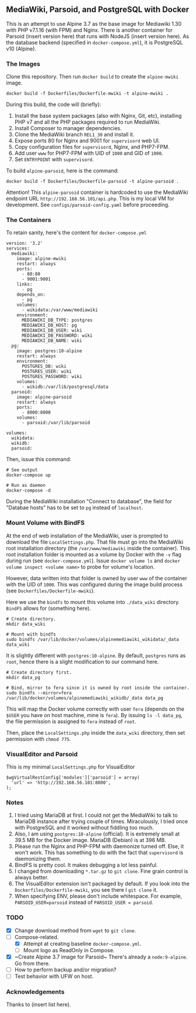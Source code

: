 ## MediaWiki, Parsoid, and PostgreSQL with Docker

This is an attempt to use Alpine 3.7 as the base image for Mediawiki 1.30 with PHP v7.1.16 (with FPM) and Nginx. There is another container for Parsoid (insert version here) that runs with NodeJS (insert version here). As the database backend (specified in `docker-compose.yml`), it is PostgreSQL v10 (Alpine).

### The Images

Clone this repository. Then run `docker build` to create the `alpine-mwiki` image.

```
docker build -f Dockerfiles/Dockerfile-mwiki -t alpine-mwiki .
```

During this build, the code will (briefly):

1. Install the base system packages (also with Nginx, Git, etc), installing PHP v7 and all the PHP packages required to run MediaWiki.
2. Install Composer to manager dependencies.
3. Clone the MediaWiki branch `REL1_30` and install it.
4. Expose ports 80 for Nginx and 9001 for `supervisord` web UI.
5. Copy configuration files for `supervisord`, Nginx, and PHP7-FPM.
6. Add user `www` for PHP7-FPM with UID of `1000` and GID of `1000`.
7. Set `ENTRYPOINT` with `supervisord`.

To build `alpine-parsoid`, here is the command:

```
docker build -f Dockerfiles/Dockerfile-parsoid -t alpine-parsoid .
```

Attention! This `alpine-parsoid` container is hardcoded to use the MediaWiki endpoint URL `http://192.168.56.101/api.php`. This is my local VM for development. See `configs/parsoid-config.yaml` before proceeding.

### The Containers

To retain sanity, here's the content for `docker-compose.yml`

```
version: '3.2'
services:
  mediawiki:
    image: alpine-mwiki
    restart: always
    ports:
      - 80:80
      - 9001:9001
    links:
      - pg
    depends_on:
      - pg
    volumes:
      - wikidata:/var/www/mediawiki
    environment:
      MEDIAWIKI_DB_TYPE: postgres
      MEDIAWIKI_DB_HOST: pg
      MEDIAWIKI_DB_USER: wiki
      MEDIAWIKI_DB_PASSWORD: wiki
      MEDIAWIKI_DB_NAME: wiki
  pg:
    image: postgres:10-alpine
    restart: always
    environment:
      POSTGRES_DB: wiki
      POSTGRES_USER: wiki
      POSTGRES_PASSWORD: wiki
    volumes:
      - wikidb:/var/lib/postgresql/data
  parsoid:
    image: alpine-parsoid
    restart: always
    ports: 
      - 8000:8000
    volumes:
      - parsoid:/var/lib/parsoid

volumes:
  wikidata:
  wikidb:
  parsoid:
```

Then, issue this command:

```
# See output
docker-compose up

# Run as daemon
docker-compose -d
```

During the MediaWiki installation "Connect to database", the field for "Databae hosts" has to be set to `pg` instead of `localhost`.

### Mount Volume with BindFS

At the end of web installation of the MediaWiki, user is prompted to download the file `LocalSettings.php`. That file must go into the MediaWiki root installation directory (the `/var/www/mediawiki` inside the container). This root installation folder is mounted as a volume by Docker with the `-v` flag during run (see `docker-compose.yml`). Issue `docker volume ls` and `docker volume inspect <volume name>` to probe for volume's location.

However, data written into that folder is owned by user `www` of the container with the UID of `1000`. This was configured during the  image build process (see `Dockerfiles/Dockerfile-mwiki`).

Here we use the `bindfs` to mount this volume into `./data_wiki` directory. `BindFS` allows for (something here).

```
# Create directory.
mkdir data_wiki

# Mount with bindfs
sudo bindfs /var/lib/docker/volumes/alpinemediawiki_wikidata/_data data_wiki
```

It is slightly different with `postgres:10-alpine`. By default, `postgres` runs as `root`, hence there is a slight modification to our command here.

```
# Create directory first.
mkdir data_pg

# Bind, mirror to fera since it is owned by root inside the container.
sudo bindfs --mirror=fera /var/lib/docker/volumes/alpinemediawiki_wikidb/_data data_pg
```

This will map the Docker volume correctly with user `fera` (depends on the `$USER` you have on host machine, mine is `fera`). By issuing `ls -l data_pg`, the file permission is assigned to `fera` instead of `root`.

Then, place the `LocalSettings.php` inside the `data_wiki` directory, then set permission with `chmod 775`.

### VisualEditor and Parsoid

This is my minimal `LocalSettings.php` for VisualEditor

```
$wgVirtualRestConfig['modules']['parsoid'] = array(
  'url' => 'http://192.168.56.101:8000',
);
```

### Notes

1. I tried using MariaDB at first. I could not get the MediaWiki to talk to MariaDB instance after trying couple of times. Miraculously, I tried once with PostgreSQL and it worked without fiddling too much.
2. Also, I am using `postgres:10-alpine` (official). It is extremely small at 39.5 MB for the Docker image. MariaDB (Debian) is at 396 MB.
3. Please run the Nginx and PHP-FPM with daemonize turned off. Else, it won't work. This has something to do with the fact that `supervisord` is daemonizing them.
4. BindFS is pretty cool. It makes debugging a lot less painful.
5. I changed from downloading `*.tar.gz` to `git clone`. Fine grain control is always better.
6. The VisualEditor extension isn't packaged by default. If you look into the `Dockerfiles/Dockerfile-mwiki`, you see there I `git clone` it.
7. When specifying ENV, please don't include whitespace. For example, `PARSOID_USER=parsoid` instead of `PARSOID_USER = parsoid`.

### TODO

- [X] Change download method from `wget` to `git clone`.
- [ ] Compose-related.
    - [X] Attempt at creating baseline `docker-compose.yml`.
    - [ ] Mount logo as ReadOnly in Compose.
- [X] ~Create Alpine 3.7 image for Parsoid~ There's already a `node:9-alpine`. Go from there.
- [ ] How to perform backup and/or migration?
- [ ] Test behavior with UFW on host.

### Acknowledgements

Thanks to (insert list here).